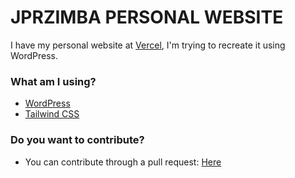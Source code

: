 # JPRZIMBA PERSONAL WEBSITE

I have my personal website at [Vercel](https://jprdesign.vercel.app/), I'm trying to recreate it using WordPress.<br/>

### What am I using?

- [WordPress](https://br.wordpress.org/)
- [Tailwind CSS](https://tailwindcss.com/)

### Do you want to contribute?

- You can contribute through a pull request: [Here](https://github.com/jprzimba/wp-personal-website/pulls)
